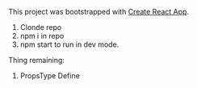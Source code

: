 This project was bootstrapped with [Create React App](https://github.com/facebook/create-react-app).


1. Clonde repo
2. npm i in repo
3. npm start to run in dev mode.


Thing remaining:
1. PropsType Define
